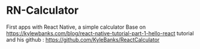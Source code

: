 # RN-Calculator
First apps with React Native, a simple calculator
Base on https://kylewbanks.com/blog/react-native-tutorial-part-1-hello-react tutorial
and his github : https://github.com/KyleBanks/ReactCalculator

